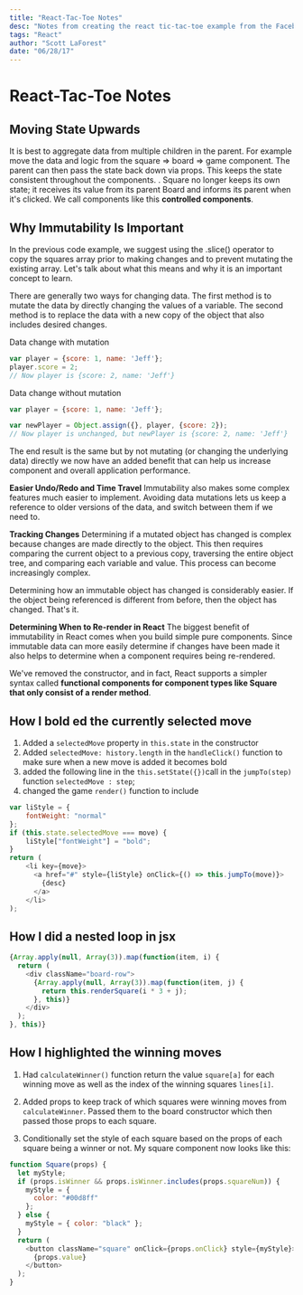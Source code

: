 ```yaml
---
title: "React-Tac-Toe Notes"
desc: "Notes from creating the react tic-tac-toe example from the Facebook tutorial. Includes controlled components, immutability, and how I added the optional upgrades listed at the bottom of the tutorial."
tags: "React"
author: "Scott LaForest"
date: "06/28/17"
---
```

# React-Tac-Toe Notes

## Moving State Upwards

It is best to aggregate data from multiple children in the parent. For example move the data and logic from the square => board => game component. The parent can then pass the state back down via props. This keeps the state consistent throughout the components.
.
Square no longer keeps its own state; it receives its value from its parent Board and informs its parent when it's clicked. We call components like this **controlled components**.

## Why Immutability Is Important
In the previous code example, we suggest using the .slice() operator to copy the squares array prior to making changes and to prevent mutating the existing array. Let's talk about what this means and why it is an important concept to learn.

There are generally two ways for changing data. The first method is to mutate the data by directly changing the values of a variable. The second method is to replace the data with a new copy of the object that also includes desired changes.

Data change with mutation
```javascript
var player = {score: 1, name: 'Jeff'};
player.score = 2;
// Now player is {score: 2, name: 'Jeff'}
```

Data change without mutation
```javascript
var player = {score: 1, name: 'Jeff'};

var newPlayer = Object.assign({}, player, {score: 2});
// Now player is unchanged, but newPlayer is {score: 2, name: 'Jeff'}
```

The end result is the same but by not mutating (or changing the underlying data) directly we now have an added benefit that can help us increase component and overall application performance.

**Easier Undo/Redo and Time Travel**
Immutability also makes some complex features much easier to implement. Avoiding data mutations lets us keep a reference to older versions of the data, and switch between them if we need to.

**Tracking Changes**
Determining if a mutated object has changed is complex because changes are made directly to the object. This then requires comparing the current object to a previous copy, traversing the entire object tree, and comparing each variable and value. This process can become increasingly complex.

Determining how an immutable object has changed is considerably easier. If the object being referenced is different from before, then the object has changed. That's it.

**Determining When to Re-render in React**
The biggest benefit of immutability in React comes when you build simple pure components. Since immutable data can more easily determine if changes have been made it also helps to determine when a component requires being re-rendered.

We've removed the constructor, and in fact, React supports a simpler syntax called **functional components for component types like Square that only consist of a render method**.

## How I **bold** ed the currently selected move
1. Added a `selectedMove` property in `this.state` in the constructor
2. Added `selectedMove: history.length` in the `handleClick()` function to make sure when a new move is added it becomes bold
3. added the following line in the `this.setState({})`call in the  `jumpTo(step)` function `selectedMove : step`;
4. changed the game `render()` function to include
```javascript
var liStyle = {
    fontWeight: "normal"
};
if (this.state.selectedMove === move) {
    liStyle["fontWeight"] = "bold";
}
return (
    <li key={move}>
      <a href="#" style={liStyle} onClick={() => this.jumpTo(move)}>
        {desc}
      </a>
    </li>
);
```

## How I did a nested loop in jsx
```javascript
{Array.apply(null, Array(3)).map(function(item, i) {
  return (
    <div className="board-row">
      {Array.apply(null, Array(3)).map(function(item, j) {
        return this.renderSquare(i * 3 + j);
      }, this)}
    </div>
  );
}, this)}
```

## How I highlighted the winning moves

1. Had `calculateWinner()` function return the value `square[a]` for each winning move as well as the index of the winning squares `lines[i]`.

1. Added props to keep track of which squares were winning moves from `calculateWinner`. Passed them to the board constructor which then passed those props to each square.

1. Conditionally set the style of each square based on the props of each square being a winner or not.
My square component now looks like this:
```javascript
function Square(props) {
  let myStyle;
  if (props.isWinner && props.isWinner.includes(props.squareNum)) {
    myStyle = {
      color: "#00d8ff"
    };
  } else {
    myStyle = { color: "black" };
  }
  return (
    <button className="square" onClick={props.onClick} style={myStyle}>
      {props.value}
    </button>
  );
}
```
